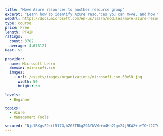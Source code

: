 ```yaml
---
title: "Move Azure resources to another resource group"
excerpt: "Learn how to identify Azure resources you can move, and how to move them to a new resource group."
webUrl: https://docs.microsoft.com/en-us/learn/modules/move-azure-resources-another-resource-group/
type: course
price: Free
length: PT42M
ratings:
  count: 3702
  average: 4.676121
heat: 53

provider:
  name: Microsoft Learn
  domain: microsoft.com
  images:
    - url: /assets/images/organizations/microsoft.com-50x50.jpg
      width: 50
      height: 50

levels:
  - Beginner

topics:
  - Azure
  - Management Tools

secured: "Njq1BXgsFJrit517G/hZG3TBbg29AYkVWb+o4Hh2Jgm24j9KW2+u+TO+f2CTCQ1wUAbNKH4mZFLNcwPHvEyjB8dTykMrhxIHzjPENWUO2Lp3hB86tSKnX/OmJT9UaczEl9OGXgxA7owIkiAH3St8MIrGsewIhYxE9Zaazdn+ywyVXSiD+nanBxfFwPb8/wT0ZyUe/XfIVqfOD6VhxeuweDkfh9dhjyEdM6s38lspaG55pRRDEik/r+GHRuMDSRU6T1aowI6zQ++Iu7nGu1LM7obhcbIU1NnxNYHRfVwSx4WUYlka6QoZW21BKU+KUC6yrgy00BbwpCq+NtIg8eO7OrmirceJpEv/UPMwxIUXAS3UsN3L7WhVt34KyEkyH+T9CDe++U21C6IHstUZNQg2f8rFJKP7N7ThtJPDHB0dk3o=;b1cuLQFDM54ygqzE0n+0eQ=="
---
```


